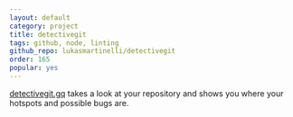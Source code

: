 ```yaml
---
layout: default
category: project
title: detectivegit
tags: github, node, linting
github_repo: lukasmartinelli/detectivegit
order: 165
popular: yes
---
```


[detectivegit.gq](http://detectivegit.gq) takes a look at your repository and shows you where your hotspots and possible bugs are.

